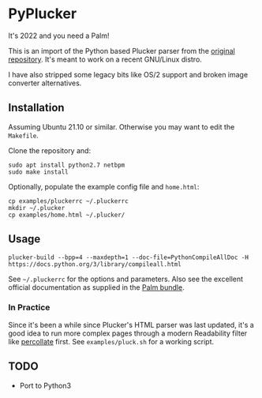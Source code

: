 # PyPlucker

It's 2022 and you need a Palm!

This is an import of the Python based Plucker parser from the [original repository](https://github.com/arpruss/plucker). It's meant to work on a recent GNU/Linux distro.

I have also stripped some legacy bits like OS/2 support and broken image converter alternatives.

## Installation

Assuming Ubuntu 21.10 or similar. Otherwise you may want to edit the `Makefile`.

Clone the repository and:

```
sudo apt install python2.7 netbpm
sudo make install
```

Optionally, populate the example config file and `home.html`:

```
cp examples/pluckerrc ~/.pluckerrc
mkdir ~/.plucker
cp examples/home.html ~/.plucker/
```

## Usage 

```
plucker-build --bpp=4 --maxdepth=1 --doc-file=PythonCompileAllDoc -H https://docs.python.org/3/library/compileall.html

```

See `~/.pluckerrc` for the options and parameters. Also see the excellent official documentation as supplied in the [Palm bundle](https://palmdb.net/app/plucker).

### In Practice

Since it's been a while since Plucker's HTML parser was last updated, it's a good idea to run more complex pages through a modern Readability filter like [percollate](https://github.com/danburzo/percollate) first. See `examples/pluck.sh` for a working script.

## TODO

- Port to Python3
